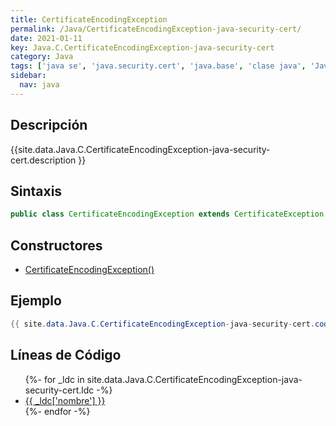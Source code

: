 ```yaml
---
title: CertificateEncodingException
permalink: /Java/CertificateEncodingException-java-security-cert/
date: 2021-01-11
key: Java.C.CertificateEncodingException-java-security-cert
category: Java
tags: ['java se', 'java.security.cert', 'java.base', 'clase java', 'Java 1.2']
sidebar: 
  nav: java
---
```


## Descripción
{{site.data.Java.C.CertificateEncodingException-java-security-cert.description }}

## Sintaxis
~~~java
public class CertificateEncodingException extends CertificateException
~~~

## Constructores
* [CertificateEncodingException()](/Java/CertificateEncodingException-java-security-cert/CertificateEncodingException/)

## Ejemplo
~~~java
{{ site.data.Java.C.CertificateEncodingException-java-security-cert.code}}
~~~

## Líneas de Código
<ul>
{%- for _ldc in site.data.Java.C.CertificateEncodingException-java-security-cert.ldc -%}
   <li>
       <a href="{{_ldc['url'] }}">{{ _ldc['nombre'] }}</a>
   </li>
{%- endfor -%}
</ul>
